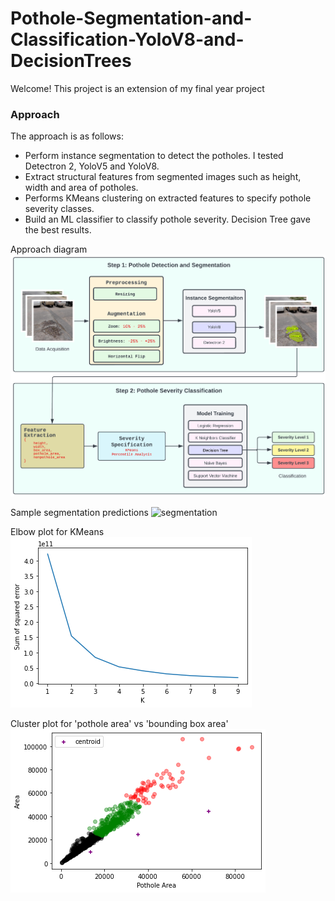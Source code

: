# Pothole-Segmentation-and-Classification-YoloV8-and-DecisionTrees

Welcome! This project is an extension of my final year project <br>

### Approach
The approach is as follows:
* Perform instance segmentation to detect the potholes. I tested Detectron 2, YoloV5 and YoloV8.
* Extract structural features from segmented images such as height, width and area of potholes.
* Performs KMeans clustering on extracted features to specify pothole severity classes.
* Build an ML classifier to classify pothole severity. Decision Tree gave the best results.

Approach diagram
![Approach](fig/approach.png)

Sample segmentation predictions
![segmentation](fig/sampleSegPreds.png)

Elbow plot for KMeans
![elbow](fig/elbowPlot.png)

Cluster plot for 'pothole area' vs 'bounding box area'
![elbow](fig/clusterPlot.png)
